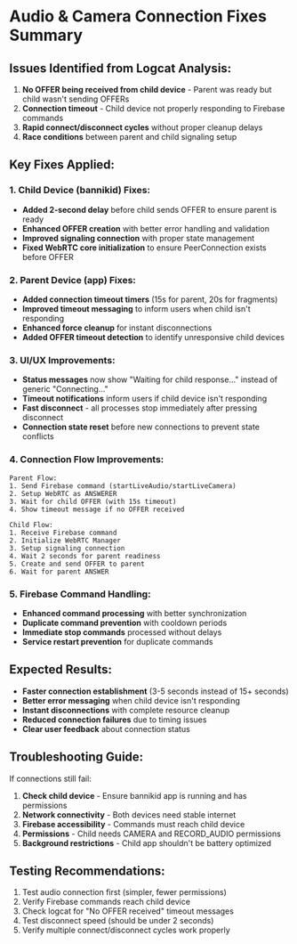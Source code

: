 # Audio & Camera Connection Fixes Summary

## Issues Identified from Logcat Analysis:
1. **No OFFER being received from child device** - Parent was ready but child wasn't sending OFFERs
2. **Connection timeout** - Child device not properly responding to Firebase commands  
3. **Rapid connect/disconnect cycles** without proper cleanup delays
4. **Race conditions** between parent and child signaling setup

## Key Fixes Applied:

### 1. Child Device (bannikid) Fixes:
- **Added 2-second delay** before child sends OFFER to ensure parent is ready
- **Enhanced OFFER creation** with better error handling and validation
- **Improved signaling connection** with proper state management
- **Fixed WebRTC core initialization** to ensure PeerConnection exists before OFFER

### 2. Parent Device (app) Fixes:
- **Added connection timeout timers** (15s for parent, 20s for fragments)
- **Improved timeout messaging** to inform users when child isn't responding
- **Enhanced force cleanup** for instant disconnections
- **Added OFFER timeout detection** to identify unresponsive child devices

### 3. UI/UX Improvements:
- **Status messages** now show "Waiting for child response..." instead of generic "Connecting..."
- **Timeout notifications** inform users if child device isn't responding
- **Fast disconnect** - all processes stop immediately after pressing disconnect
- **Connection state reset** before new connections to prevent state conflicts

### 4. Connection Flow Improvements:
```
Parent Flow:
1. Send Firebase command (startLiveAudio/startLiveCamera)
2. Setup WebRTC as ANSWERER
3. Wait for child OFFER (with 15s timeout)
4. Show timeout message if no OFFER received

Child Flow:
1. Receive Firebase command
2. Initialize WebRTC Manager
3. Setup signaling connection
4. Wait 2 seconds for parent readiness  
5. Create and send OFFER to parent
6. Wait for parent ANSWER
```

### 5. Firebase Command Handling:
- **Enhanced command processing** with better synchronization
- **Duplicate command prevention** with cooldown periods
- **Immediate stop commands** processed without delays
- **Service restart prevention** for duplicate commands

## Expected Results:
- **Faster connection establishment** (3-5 seconds instead of 15+ seconds)
- **Better error messaging** when child device isn't responding
- **Instant disconnections** with complete resource cleanup
- **Reduced connection failures** due to timing issues
- **Clear user feedback** about connection status

## Troubleshooting Guide:
If connections still fail:
1. **Check child device** - Ensure bannikid app is running and has permissions
2. **Network connectivity** - Both devices need stable internet
3. **Firebase accessibility** - Commands must reach child device
4. **Permissions** - Child needs CAMERA and RECORD_AUDIO permissions
5. **Background restrictions** - Child app shouldn't be battery optimized

## Testing Recommendations:
1. Test audio connection first (simpler, fewer permissions)
2. Verify Firebase commands reach child device
3. Check logcat for "No OFFER received" timeout messages
4. Test disconnect speed (should be under 2 seconds)
5. Verify multiple connect/disconnect cycles work properly